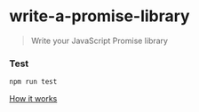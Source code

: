 # write-a-promise-library

> Write your JavaScript Promise library

### Test

``` bash
npm run test
```

[How it works](http://www.jackpu.com/s-ge-zi-ji-de-javascript-promise/)
